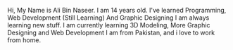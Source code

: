 Hi, My Name is Ali Bin Naseer. I am 14 years old. 
I've learned Programming, Web Development (Still Learning) And Graphic Designing
I am always learning new stuff. I am currently learning 3D Modeling, More Graphic Designing and Web Development
I am from Pakistan, and i love to work from home.

